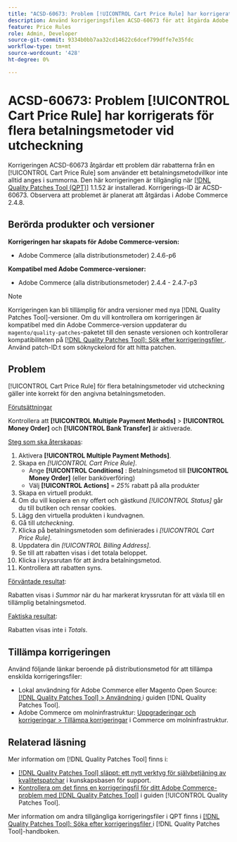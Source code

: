 ```yaml
---
title: "ACSD-60673: Problem [!UICONTROL Cart Price Rule] har korrigerats för flera betalningsmetoder vid utcheckning"
description: Använd korrigeringsfilen ACSD-60673 för att åtgärda Adobe Commerce-problemet där rabatterna från en [!UICONTROL Cart Price Rule] som använder ett betalningsmetodvillkor inte alltid anges i summorna.
feature: Price Rules
role: Admin, Developer
source-git-commit: 9334b0bb7aa32cd14622c6dcef799dffe7e35fdc
workflow-type: tm+mt
source-wordcount: '428'
ht-degree: 0%

---
```


# ACSD-60673: Problem [!UICONTROL Cart Price Rule] har korrigerats för flera betalningsmetoder vid utcheckning

Korrigeringen ACSD-60673 åtgärdar ett problem där rabatterna från en [!UICONTROL Cart Price Rule] som använder ett betalningsmetodvillkor inte alltid anges i summorna. Den här korrigeringen är tillgänglig när [[!DNL Quality Patches Tool (QPT)]](https://experienceleague.adobe.com/sv/docs/commerce-knowledge-base/kb/announcements/commerce-announcements/magento-quality-patches-released-new-tool-to-self-serve-quality-patches) 1.1.52 är installerad. Korrigerings-ID är ACSD-60673. Observera att problemet är planerat att åtgärdas i Adobe Commerce 2.4.8.

## Berörda produkter och versioner

**Korrigeringen har skapats för Adobe Commerce-version:**

* Adobe Commerce (alla distributionsmetoder) 2.4.6-p6

**Kompatibel med Adobe Commerce-versioner:**

* Adobe Commerce (alla distributionsmetoder) 2.4.4 - 2.4.7-p3

>[!NOTE]
>
>Korrigeringen kan bli tillämplig för andra versioner med nya [!DNL Quality Patches Tool]-versioner. Om du vill kontrollera om korrigeringen är kompatibel med din Adobe Commerce-version uppdaterar du `magento/quality-patches`-paketet till den senaste versionen och kontrollerar kompatibiliteten på [[!DNL Quality Patches Tool]: Sök efter korrigeringsfiler ](https://experienceleague.adobe.com/tools/commerce-quality-patches/index.html?lang=sv-SE). Använd patch-ID:t som söknyckelord för att hitta patchen.

## Problem

[!UICONTROL Cart Price Rule] för flera betalningsmetoder vid utcheckning gäller inte korrekt för den angivna betalningsmetoden.

<u>Förutsättningar</u>

Kontrollera att **[!UICONTROL Multiple Payment Methods]** > **[!UICONTROL Money Order]** och **[!UICONTROL Bank Transfer]** är aktiverade.

<u>Steg som ska återskapas</u>:

1. Aktivera **[!UICONTROL Multiple Payment Methods]**.
1. Skapa en *[!UICONTROL Cart Price Rule]*.
   * Ange **[!UICONTROL Conditions]** : Betalningsmetod till **[!UICONTROL Money Order]** (eller banköverföring)
   * Välj **[!UICONTROL Actions]** = *25%* rabatt på alla produkter
1. Skapa en virtuell produkt.
1. Om du vill kopiera en ny offert och gästkund *[!UICONTROL Status]* går du till butiken och rensar cookies.
1. Lägg den virtuella produkten i kundvagnen.
1. Gå till *utcheckning*.
1. Klicka på betalningsmetoden som definierades i *[!UICONTROL Cart Price Rule]*.
1. Uppdatera din *[!UICONTROL Billing Address]*.
1. Se till att rabatten visas i det totala beloppet.
1. Klicka i kryssrutan för att ändra betalningsmetod.
1. Kontrollera att rabatten syns.

<u>Förväntade resultat</u>:

Rabatten visas i *Summor* när du har markerat kryssrutan för att växla till en tillämplig betalningsmetod.

<u>Faktiska resultat</u>:

Rabatten visas inte i *Totals*.

## Tillämpa korrigeringen

Använd följande länkar beroende på distributionsmetod för att tillämpa enskilda korrigeringsfiler:

* Lokal användning för Adobe Commerce eller Magento Open Source: [[!DNL Quality Patches Tool] > Användning ](/help/tools/quality-patches-tool/usage.md) i guiden [!DNL Quality Patches Tool].
* Adobe Commerce om molninfrastruktur: [Uppgraderingar och korrigeringar > Tillämpa korrigeringar](https://experienceleague.adobe.com/docs/commerce-cloud-service/user-guide/develop/upgrade/apply-patches.html?lang=sv-SE) i Commerce om molninfrastruktur.

## Relaterad läsning

Mer information om [!DNL Quality Patches Tool] finns i:

* [[!DNL Quality Patches Tool] släppt: ett nytt verktyg för självbetjäning av kvalitetspatchar](https://experienceleague.adobe.com/sv/docs/commerce-knowledge-base/kb/announcements/commerce-announcements/magento-quality-patches-released-new-tool-to-self-serve-quality-patches) i kunskapsbasen för support.
* [Kontrollera om det finns en korrigeringsfil för ditt Adobe Commerce-problem med  [!DNL Quality Patches Tool]](/help/tools/quality-patches-tool/patches-available-in-qpt/check-patch-for-magento-issue-with-magento-quality-patches.md) i guiden [!UICONTROL Quality Patches Tool].

Mer information om andra tillgängliga korrigeringsfiler i QPT finns i [[!DNL Quality Patches Tool]: Söka efter korrigeringsfiler ](https://experienceleague.adobe.com/tools/commerce-quality-patches/index.html?lang=sv-SE) i [!DNL Quality Patches Tool]-handboken.
